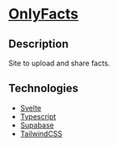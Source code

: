 # [OnlyFacts](https://onlyfacts.vercel.app/)

## Description

Site to upload and share facts.

## Technologies

- [Svelte](https://svelte.dev/)
- [Typescript](https://www.typescriptlang.org/)
- [Supabase](https://supabase.io/)
- [TailwindCSS](https://tailwindcss.com/)
